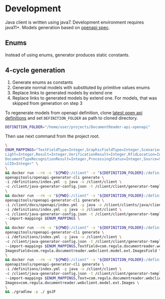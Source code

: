 # Development

Java client is written using java7. Development environment requires java11+.
Models generation based on [openapi spec](https://github.com/regulaforensics/DocumentReader-api-openapi). 

## Enums
Instead of using enums, generator produces static constants. 

## 4-cycle generation
1. Generate enums as constants
2. Generate normal models with substituted by primitive values enums
3. Replace links to generated models by extend one
4. Replace links to generated models by extend one. For models, that was skipped from generation on step 3 


To regenerate models from openapi definition, 
clone [latest open api definitions](https://github.com/regulaforensics/DocumentReader-api-openapi)
and set `DEFINITION_FOLDER` as path to cloned directory.
```bash
DEFINITION_FOLDER="/home/user/projects/DocumentReader-api-openapi"
```
Then use next command from the project root.
```bash
\
ENUM_MAPPINGS="TextFieldType=Integer,GraphicFieldType=Integer,Scenario=String,DocumentFormat=Integer,\
Light=Integer,Result=Integer,VerificationResult=Integer,RfidLocation=Integer,\
DocumentTypeRecognitionResult=Integer,ProcessingStatus=Integer,Source=String,CheckResult=Integer,\
LCID=Integer" \
\
&& docker run --rm -v "${PWD}:/client" -v "${DEFINITION_FOLDER}:/definitions" \
openapitools/openapi-generator-cli generate \
-i /definitions/index.yml -g java -o /client/client \
-c /client/java-generator-config.json -t /client/client/generator-templates/ \
\
&& docker run --rm -v "${PWD}:/client" -v "${DEFINITION_FOLDER}:/definitions" \
openapitools/openapi-generator-cli generate \
-i /client/docs/openapi/index.yml -g java -o /client/clients/java/client \
-i /definitions/index.yml -g java -o /client/client \
-c /client/java-generator-config.json -t /client/client/generator-templates/ \
--import-mappings $ENUM_MAPPINGS \
\
&& docker run --rm -v "${PWD}:/client" -v "${DEFINITION_FOLDER}:/definitions" \
openapitools/openapi-generator-cli generate \
-i /definitions/index.yml -g java -o /client/client \
-c /client/java-generator-config.json -t /client/client/generator-templates/ \
--import-mappings $ENUM_MAPPINGS,TextField=com.regula.documentreader.webclient.model.ext.TextField,\
ImagesField=com.regula.documentreader.webclient.model.ext.ImagesField \
\
&& docker run --rm -v "${PWD}:/client" -v "${DEFINITION_FOLDER}:/definitions" \
openapitools/openapi-generator-cli generate \
-i /definitions/index.yml -g java -o /client/client \
-c /client/java-generator-config.json -t /client/client/generator-templates/ \
--import-mappings $ENUM_MAPPINGS,Text=com.regula.documentreader.webclient.model.ext.Text,\
Images=com.regula.documentreader.webclient.model.ext.Images \
\
&& ./gradlew -p ./ goJF
```
